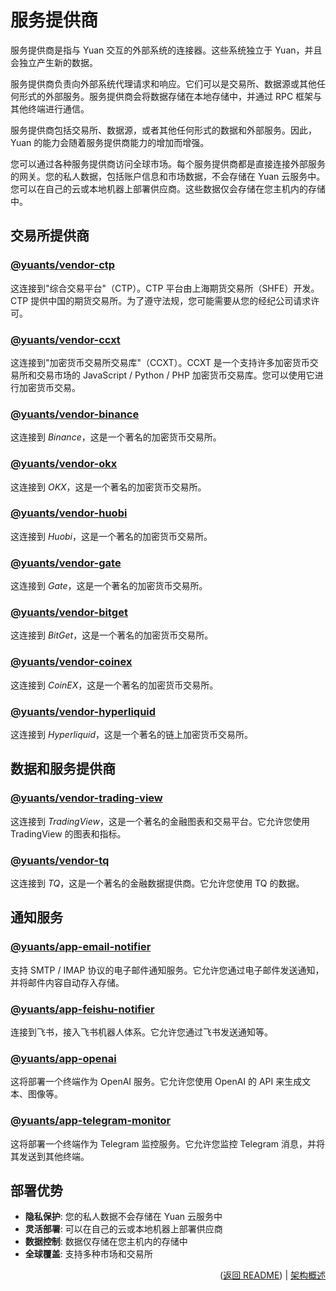 # 服务提供商

服务提供商是指与 Yuan 交互的外部系统的连接器。这些系统独立于 Yuan，并且会独立产生新的数据。

服务提供商负责向外部系统代理请求和响应。它们可以是交易所、数据源或其他任何形式的外部服务。服务提供商会将数据存储在本地存储中，并通过 RPC 框架与其他终端进行通信。

服务提供商包括交易所、数据源，或者其他任何形式的数据和外部服务。因此，Yuan 的能力会随着服务提供商能力的增加而增强。

您可以通过各种服务提供商访问全球市场。每个服务提供商都是直接连接外部服务的网关。您的私人数据，包括账户信息和市场数据，不会存储在 Yuan 云服务中。您可以在自己的云或本地机器上部署供应商。这些数据仅会存储在您主机内的存储中。

## 交易所提供商

### [@yuants/vendor-ctp](./packages/@yuants-vendor-ctp.md)

这连接到"综合交易平台"（CTP）。CTP 平台由上海期货交易所（SHFE）开发。CTP 提供中国的期货交易所。为了遵守法规，您可能需要从您的经纪公司请求许可。

### [@yuants/vendor-ccxt](./packages/@yuants-vendor-ccxt.md)

这连接到"加密货币交易所交易库"（CCXT）。CCXT 是一个支持许多加密货币交易所和交易市场的 JavaScript / Python / PHP 加密货币交易库。您可以使用它进行加密货币交易。

### [@yuants/vendor-binance](./packages/@yuants-vendor-binance.md)

这连接到 _Binance_，这是一个著名的加密货币交易所。

### [@yuants/vendor-okx](./packages/@yuants-vendor-okx.md)

这连接到 _OKX_，这是一个著名的加密货币交易所。

### [@yuants/vendor-huobi](./packages/@yuants-vendor-huobi.md)

这连接到 _Huobi_，这是一个著名的加密货币交易所。

### [@yuants/vendor-gate](./packages/@yuants-vendor-gate.md)

这连接到 _Gate_，这是一个著名的加密货币交易所。

### [@yuants/vendor-bitget](./packages/@yuants-vendor-bitget.md)

这连接到 _BitGet_，这是一个著名的加密货币交易所。

### [@yuants/vendor-coinex](./packages/@yuants-vendor-coinex.md)

这连接到 _CoinEX_，这是一个著名的加密货币交易所。

### [@yuants/vendor-hyperliquid](./packages/@yuants-vendor-hyperliquid.md)

这连接到 _Hyperliquid_，这是一个著名的链上加密货币交易所。

## 数据和服务提供商

### [@yuants/vendor-trading-view](./packages/@yuants-vendor-trading-view.md)

这连接到 _TradingView_，这是一个著名的金融图表和交易平台。它允许您使用 TradingView 的图表和指标。

### [@yuants/vendor-tq](./packages/@yuants-vendor-tq.md)

这连接到 _TQ_，这是一个著名的金融数据提供商。它允许您使用 TQ 的数据。

## 通知服务

### [@yuants/app-email-notifier](./packages/@yuants-app-email-notifier.md)

支持 SMTP / IMAP 协议的电子邮件通知服务。它允许您通过电子邮件发送通知，并将邮件内容自动存入存储。

### [@yuants/app-feishu-notifier](./packages/@yuants-app-feishu-notifier.md)

连接到飞书，接入飞书机器人体系。它允许您通过飞书发送通知等。

### [@yuants/app-openai](./packages/@yuants-app-openai.md)

这将部署一个终端作为 OpenAI 服务。它允许您使用 OpenAI 的 API 来生成文本、图像等。

### [@yuants/app-telegram-monitor](./packages/@yuants-app-telegram-monitor.md)

这将部署一个终端作为 Telegram 监控服务。它允许您监控 Telegram 消息，并将其发送到其他终端。

## 部署优势

- **隐私保护**: 您的私人数据不会存储在 Yuan 云服务中
- **灵活部署**: 可以在自己的云或本地机器上部署供应商
- **数据控制**: 数据仅存储在您主机内的存储中
- **全球覆盖**: 支持多种市场和交易所

<p align="right">(<a href="../../README.md">返回 README</a>) | <a href="architecture-overview.md">架构概述</a></p>
